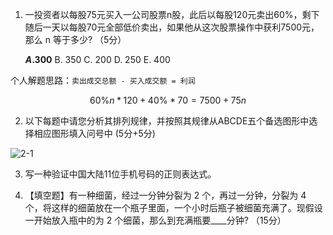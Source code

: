 1. 一投资者以每股75元买入一公司股票n股，此后以每股120元卖出60%，剩下随后一天以每股70元全部低价卖出，如果他从这次股票操作中获利7500元，那么 n 等于多少?  （5分）
   
    **$A. 300$**     B. 350    C. 200     D. 250    E. 400    

个人解题思路：`卖出成交总额 - 买入成交额 = 利润`

$$
60\%n * 120 + 40\% * 70 = 7500 + 75n 
$$

2. 以下每题中请您分析其排列规律，并按照其规律从ABCDE五个备选图形中选择相应图形填入问号中 (5分+5分)

![2-1](https://i.loli.net/2019/07/23/5d367bc12463f50649.jpg)

3. 写一种验证中国大陆11位手机号码的正则表达式。



4. 【填空题】有一种细菌，经过一分钟分裂为 2 个，再过一分钟，分裂为 4 个，将这样的细菌放在一个瓶子里面，一个小时后瓶子被细菌充满了。现假设一开始放入瓶中的为 2 个细菌，那么到充满瓶要____分钟? （15分）



